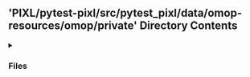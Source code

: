 ## 'PIXL/pytest-pixl/src/pytest_pixl/data/omop-resources/omop/private' Directory Contents

<details>
<summary>
<h3> Files </h3> 

</summary>

| **Data** | **User docs** |
| :--- | :--- |
| PERSON_LINKS.parquet | README.md |
| PROCEDURE_OCCURRENCE_LINKS.parquet | |

</details>
